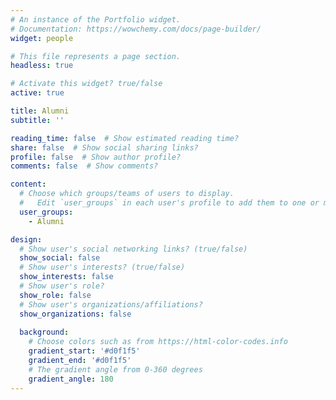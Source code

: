 ```yaml
---
# An instance of the Portfolio widget.
# Documentation: https://wowchemy.com/docs/page-builder/
widget: people

# This file represents a page section.
headless: true

# Activate this widget? true/false
active: true

title: Alumni
subtitle: ''

reading_time: false  # Show estimated reading time?
share: false  # Show social sharing links?
profile: false  # Show author profile?
comments: false  # Show comments?

content:
  # Choose which groups/teams of users to display.
  #   Edit `user_groups` in each user's profile to add them to one or more of these groups.
  user_groups:
    - Alumni

design:
  # Show user's social networking links? (true/false)
  show_social: false
  # Show user's interests? (true/false)
  show_interests: false
  # Show user's role?
  show_role: false
  # Show user's organizations/affiliations?
  show_organizations: false
  
  background:
    # Choose colors such as from https://html-color-codes.info
    gradient_start: '#d0f1f5'
    gradient_end: '#d0f1f5'
    # The gradient angle from 0-360 degrees
    gradient_angle: 180
---
```

